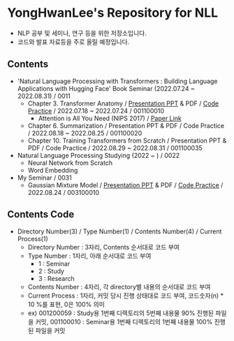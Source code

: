# YongHwanLee's Repository for NLL
- NLP 공부 및 세미나, 연구 등을 위한 저장소입니다.
- 코드와 발표 자료등을 주로 올릴 예정입니다.

## Contents
- 'Natural Language Processing with Transformers : Building Language Applications with Hugging Face' Book Seminar (2022.07.24 ~ 2022.08.31) / 0011
    - Chapter 3. Transformer Anatomy / [Presentation PPT](https://github.com/NLL-JBNU/YongHwanLee/tree/main/Seminar/Book_Natural%20Language%20Processing%20with%20Transformers/Presentation%20files) & PDF / [Code Practice](https://github.com/NLL-JBNU/YongHwanLee/tree/main/Seminar/Book_Natural%20Language%20Processing%20with%20Transformers/Chapter%203.%20Transformer%20Anatomy) / 2022.07.18 ~ 2022.07.24 / 001100010
        - Attention is All You Need (NIPS 2017) / [Paper Link](https://arxiv.org/abs/1706.03762)
    - Chapter 6. Summarization / Presentation PPT & PDF / Code Practice / 2022.08.18 ~ 2022.08.25  / 001100020
    - Chapter 10. Training Transformers from Scratch / Presentation PPT & PDF / Code Practice / 2022.08.29 ~ 2022.08.31  / 001100035
- Natural Language Processing Studying (2022 ~ ) / 0022
    - Neural Network from Scratch
    - Word Embedding 
- My Seminar / 0031
    - Gaussian Mixture Model / [Presentation PPT](https://github.com/NLL-JBNU/YongHwanLee/tree/main/Seminar/Gaussian%20Mixture%20Model/Presentation%20files) & PDF / [Code Practice](https://github.com/NLL-JBNU/YongHwanLee/tree/main/Seminar/Gaussian%20Mixture%20Model/code) / 2022.08.24 / 003100010

## Contents Code
- Directory Number(3) / Type Number(1) / Contents Number(4) / Current Process(1)
    - Directory Number : 3자리, Contents 순서대로 코드 부여
    - Type Number : 1자리, 아래 순서대로 코드 부여
        - 1 : Seminar
        - 2 : Study
        - 3 : Research
    - Contents Number : 4자리, 각 directory별 내용의 순서대로 코드 부여
    - Current Process : 1자리, 커밋 당시 진행 상태대로 코드 부여, 코드숫자(n) * 10 %를 표현, 0은 100% 의미
    - ex) 001200059 : Study용 1번째 디렉토리의 5번째 내용물 90% 진행된 파일을 커밋, 001100010 : Seminar용 1번째 디렉토리의 1번째 내용물 100% 진행된 파일을 커밋
